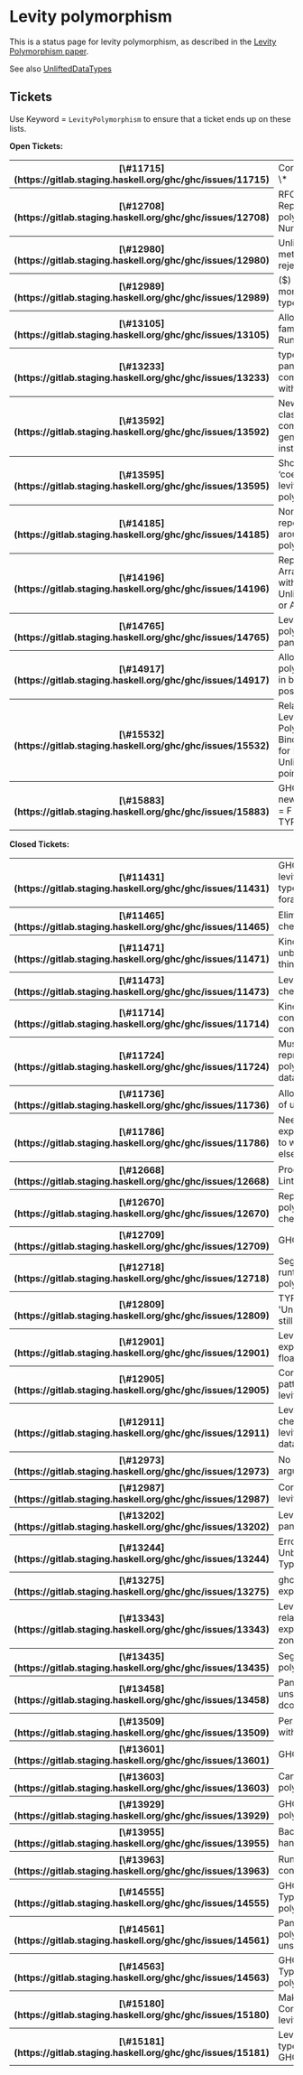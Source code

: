 # Levity polymorphism



This is a status page for levity polymorphism, as described in the [
Levity Polymorphism paper](https://www.microsoft.com/en-us/research/publication/levity-polymorphism/).



See also [UnliftedDataTypes](unlifted-data-types)


## Tickets



Use Keyword = `LevityPolymorphism` to ensure that a ticket ends up on these lists.



**Open Tickets:**

<table><tr><th>[\#11715](https://gitlab.staging.haskell.org/ghc/ghc/issues/11715)</th>
<td>Constraint vs \*</td></tr>
<tr><th>[\#12708](https://gitlab.staging.haskell.org/ghc/ghc/issues/12708)</th>
<td>RFC: Representation polymorphic Num</td></tr>
<tr><th>[\#12980](https://gitlab.staging.haskell.org/ghc/ghc/issues/12980)</th>
<td>Unlifted class method rejected</td></tr>
<tr><th>[\#12989](https://gitlab.staging.haskell.org/ghc/ghc/issues/12989)</th>
<td>($) can have a more general type</td></tr>
<tr><th>[\#13105](https://gitlab.staging.haskell.org/ghc/ghc/issues/13105)</th>
<td>Allow type families in RuntimeReps</td></tr>
<tr><th>[\#13233](https://gitlab.staging.haskell.org/ghc/ghc/issues/13233)</th>
<td>typePrimRep panic while compiling GHC with profiling</td></tr>
<tr><th>[\#13592](https://gitlab.staging.haskell.org/ghc/ghc/issues/13592)</th>
<td>Newtype type class with compiler generated instances</td></tr>
<tr><th>[\#13595](https://gitlab.staging.haskell.org/ghc/ghc/issues/13595)</th>
<td>Should ‘coerce’ be levity polymorphic?</td></tr>
<tr><th>[\#14185](https://gitlab.staging.haskell.org/ghc/ghc/issues/14185)</th>
<td>Non-local bug reporting around levity polymorphism</td></tr>
<tr><th>[\#14196](https://gitlab.staging.haskell.org/ghc/ghc/issues/14196)</th>
<td>Replace ArrayArray\# with either UnliftedArray\# or Array\#</td></tr>
<tr><th>[\#14765](https://gitlab.staging.haskell.org/ghc/ghc/issues/14765)</th>
<td>Levity polymorphism panic</td></tr>
<tr><th>[\#14917](https://gitlab.staging.haskell.org/ghc/ghc/issues/14917)</th>
<td>Allow levity polymorphism in binding position</td></tr>
<tr><th>[\#15532](https://gitlab.staging.haskell.org/ghc/ghc/issues/15532)</th>
<td>Relaxing Levity-Polymorphic Binder Check for Lifted vs Unlifted pointers</td></tr>
<tr><th>[\#15883](https://gitlab.staging.haskell.org/ghc/ghc/issues/15883)</th>
<td>GHC panic: newtype F rep = F (forall (a :: TYPE rep). a)</td></tr></table>




**Closed Tickets:**

<table><tr><th>[\#11431](https://gitlab.staging.haskell.org/ghc/ghc/issues/11431)</th>
<td>GHC instantiates levity-polymorphic type variables with foralls</td></tr>
<tr><th>[\#11465](https://gitlab.staging.haskell.org/ghc/ghc/issues/11465)</th>
<td>Eliminate check\_lifted check in TcValidity</td></tr>
<tr><th>[\#11471](https://gitlab.staging.haskell.org/ghc/ghc/issues/11471)</th>
<td>Kind polymorphism and unboxed types: bad things are happening</td></tr>
<tr><th>[\#11473](https://gitlab.staging.haskell.org/ghc/ghc/issues/11473)</th>
<td>Levity polymorphism checks are inadequate</td></tr>
<tr><th>[\#11714](https://gitlab.staging.haskell.org/ghc/ghc/issues/11714)</th>
<td>Kind of (-\>) type constructor is overly constrained</td></tr>
<tr><th>[\#11724](https://gitlab.staging.haskell.org/ghc/ghc/issues/11724)</th>
<td>Must check for representation polymorphism in datatype declarations</td></tr>
<tr><th>[\#11736](https://gitlab.staging.haskell.org/ghc/ghc/issues/11736)</th>
<td>Allow unsaturated uses of unlifted types in Core</td></tr>
<tr><th>[\#11786](https://gitlab.staging.haskell.org/ghc/ghc/issues/11786)</th>
<td>Need -fno-print-explicit-runtime-reps to work on IfaceType, else RuntimeRep leaks</td></tr>
<tr><th>[\#12668](https://gitlab.staging.haskell.org/ghc/ghc/issues/12668)</th>
<td>Program that fails Core Lint terribly</td></tr>
<tr><th>[\#12670](https://gitlab.staging.haskell.org/ghc/ghc/issues/12670)</th>
<td>Representation polymorphism validity check is too strict</td></tr>
<tr><th>[\#12709](https://gitlab.staging.haskell.org/ghc/ghc/issues/12709)</th>
<td>GHC panic</td></tr>
<tr><th>[\#12718](https://gitlab.staging.haskell.org/ghc/ghc/issues/12718)</th>
<td>Segmentation fault, runtime representation polymorphism</td></tr>
<tr><th>[\#12809](https://gitlab.staging.haskell.org/ghc/ghc/issues/12809)</th>
<td>TYPE 'UnboxedTupleRep is still a lie</td></tr>
<tr><th>[\#12901](https://gitlab.staging.haskell.org/ghc/ghc/issues/12901)</th>
<td>Levity polymorphic expressions mustn't be floated out</td></tr>
<tr><th>[\#12905](https://gitlab.staging.haskell.org/ghc/ghc/issues/12905)</th>
<td>Core lint failure with pattern synonym and levity polymorphism</td></tr>
<tr><th>[\#12911](https://gitlab.staging.haskell.org/ghc/ghc/issues/12911)</th>
<td>Levity polymorphism check eliminates non-levity-polymorphic data constructor</td></tr>
<tr><th>[\#12973](https://gitlab.staging.haskell.org/ghc/ghc/issues/12973)</th>
<td>No levity-polymorphic arguments</td></tr>
<tr><th>[\#12987](https://gitlab.staging.haskell.org/ghc/ghc/issues/12987)</th>
<td>Core lint error with levity polymorphism</td></tr>
<tr><th>[\#13202](https://gitlab.staging.haskell.org/ghc/ghc/issues/13202)</th>
<td>Levity polymorphism panic in GHCi</td></tr>
<tr><th>[\#13244](https://gitlab.staging.haskell.org/ghc/ghc/issues/13244)</th>
<td>Error Dealing with Unboxed Types and Type Families</td></tr>
<tr><th>[\#13275](https://gitlab.staging.haskell.org/ghc/ghc/issues/13275)</th>
<td>ghci ignores -fprint-explicit-runtime-reps</td></tr>
<tr><th>[\#13343](https://gitlab.staging.haskell.org/ghc/ghc/issues/13343)</th>
<td>Levity polymorphism-related GHC panic: expectJust zonkTcTyVarToVar</td></tr>
<tr><th>[\#13435](https://gitlab.staging.haskell.org/ghc/ghc/issues/13435)</th>
<td>Segfaults on levity-polymorphic type class</td></tr>
<tr><th>[\#13458](https://gitlab.staging.haskell.org/ghc/ghc/issues/13458)</th>
<td>Panic with unsafeCoerce and -dcore-lint</td></tr>
<tr><th>[\#13509](https://gitlab.staging.haskell.org/ghc/ghc/issues/13509)</th>
<td>Perplexing type error with unboxed tuples</td></tr>
<tr><th>[\#13601](https://gitlab.staging.haskell.org/ghc/ghc/issues/13601)</th>
<td>GHC errors but hangs</td></tr>
<tr><th>[\#13603](https://gitlab.staging.haskell.org/ghc/ghc/issues/13603)</th>
<td>Can't resolve levity polymorphic superclass</td></tr>
<tr><th>[\#13929](https://gitlab.staging.haskell.org/ghc/ghc/issues/13929)</th>
<td>GHC panic with levity polymorphism</td></tr>
<tr><th>[\#13955](https://gitlab.staging.haskell.org/ghc/ghc/issues/13955)</th>
<td>Backpack does not handle unlifted types</td></tr>
<tr><th>[\#13963](https://gitlab.staging.haskell.org/ghc/ghc/issues/13963)</th>
<td>Runtime representation confusingly displayed</td></tr>
<tr><th>[\#14555](https://gitlab.staging.haskell.org/ghc/ghc/issues/14555)</th>
<td>GHC Panic with TypeInType / levity polymorphism</td></tr>
<tr><th>[\#14561](https://gitlab.staging.haskell.org/ghc/ghc/issues/14561)</th>
<td>Panic on levity polymorphic very unsafe coerce</td></tr>
<tr><th>[\#14563](https://gitlab.staging.haskell.org/ghc/ghc/issues/14563)</th>
<td>GHC Panic with TypeInType / levity polymorphism</td></tr>
<tr><th>[\#15180](https://gitlab.staging.haskell.org/ghc/ghc/issues/15180)</th>
<td>Make Control.Exception.throw levity polymorphic</td></tr>
<tr><th>[\#15181](https://gitlab.staging.haskell.org/ghc/ghc/issues/15181)</th>
<td>Levity Polymorphic type signatures in GHC.Prim</td></tr></table>



